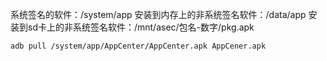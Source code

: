 系统签名的软件：/system/app
安装到内存上的非系统签名软件：/data/app
安装到sd卡上的非系统签名软件：/mnt/asec/包名-数字/pkg.apk

```shell
adb pull /system/app/AppCenter/AppCenter.apk AppCener.apk
```
